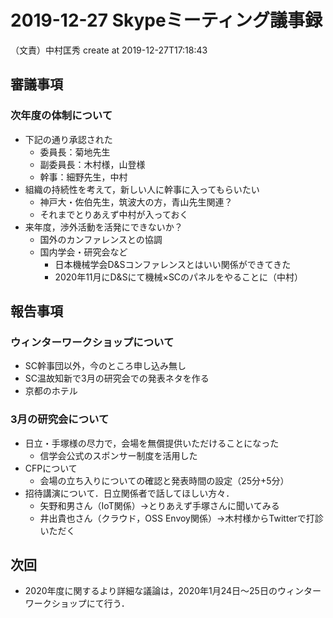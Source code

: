 # 2019-12-27 Skypeミーティング議事録
（文責）中村匡秀 create at 2019-12-27T17:18:43

## 審議事項

### 次年度の体制について
- 下記の通り承認された
	- 委員長：菊地先生
	- 副委員長：木村様，山登様
	- 幹事：細野先生，中村
- 組織の持続性を考えて，新しい人に幹事に入ってもらいたい
	- 神戸大・佐伯先生，筑波大の方，青山先生関連？
	- それまでとりあえず中村が入っておく
- 来年度，渉外活動を活発にできないか？
	- 国外のカンファレンスとの協調
	- 国内学会・研究会など
		- 日本機械学会D&Sコンファレンスとはいい関係ができてきた
		- 2020年11月にD&Sにて機械×SCのパネルをやることに（中村）

## 報告事項
### ウィンターワークショップについて
- SC幹事団以外，今のところ申し込み無し
- SC温故知新で3月の研究会での発表ネタを作る
- 京都のホテル

### 3月の研究会について
- 日立・手塚様の尽力で，会場を無償提供いただけることになった
	- 信学会公式のスポンサー制度を活用した
- CFPについて
	- 会場の立ち入りについての確認と発表時間の設定（25分+5分）
- 招待講演について．日立関係者で話してほしい方々．
	- 矢野和男さん（IoT関係）→とりあえず手塚さんに聞いてみる
	- 井出貴也さん（クラウド，OSS Envoy関係）→木村様からTwitterで打診いただく

## 次回
- 2020年度に関するより詳細な議論は，2020年1月24日～25日のウィンターワークショップにて行う．


